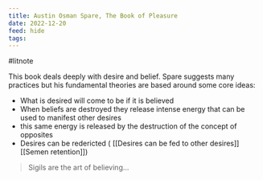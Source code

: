```yaml
---
title: Austin Osman Spare, The Book of Pleasure
date: 2022-12-20
feed: hide
tags:
---
```

#litnote 

This book deals deeply with desire and belief. Spare suggests many practices but his fundamental theories are based around some core ideas:

- What is desired will come to be if it is believed
- When beliefs are destroyed they release intense energy that can be used to manifest other desires
- this same energy is released by the destruction of the concept of opposites
- Desires can be redericted ( [[Desires can be fed to other desires]] [[Semen retention]])

>Sigils are the art of believing...


